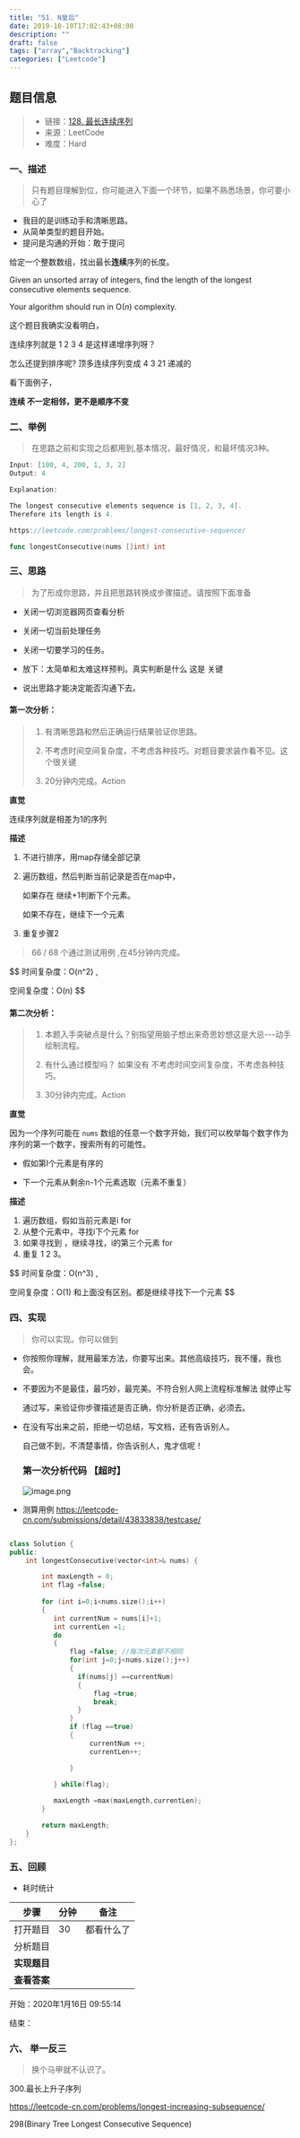 ```yaml
---
title: "51. N皇后"
date: 2019-10-10T17:02:43+08:00
description: ""
draft: false
tags: ["array","Backtracking"]
categories: ["Leetcode"]
---
```




## 题目信息

> - 链接：[128. 最长连续序列](https://leetcode-cn.com/problems/longest-consecutive-sequence/)
> - 来源：LeetCode
> - 难度：Hard

### 一、描述

> 只有题目理解到位，你可能进入下面一个环节，如果不熟悉场景，你可要小心了

- 我目的是训练动手和清晰思路。
- 从简单类型的题目开始。
- 提问是沟通的开始：敢于提问



给定一个整数数组，找出最长**连续**序列的长度。



Given an unsorted array of integers, find the length of the longest consecutive elements sequence.

Your algorithm should run in O(*n*) complexity.



这个题目我确实没看明白，

连续序列就是 1 2 3 4 是这样递增序列呀？ 

怎么还提到排序呢?  顶多连续序列变成 4 3 21 递减的

看下面例子，



**连续 不一定相邻，更不是顺序不变**



### 二、举例

> 在思路之前和实现之后都用到,基本情况，最好情况，和最坏情况3种。

~~~go
Input: [100, 4, 200, 1, 3, 2]
Output: 4

Explanation: 

The longest consecutive elements sequence is [1, 2, 3, 4]. 
Therefore its length is 4.

https://leetcode.com/problems/longest-consecutive-sequence/

func longestConsecutive(nums []int) int 
~~~



### 三、思路

> 为了形成你思路，并且把思路转换成步骤描述。请按照下面准备

- 关闭一切浏览器网页查看分析

- 关闭一切当前处理任务

- 关闭一切要学习的任务。

- 放下：太简单和太难这样预判。真实判断是什么 这是 关键

- 说出思路才能决定能否沟通下去。

  

  

#### 第一次分析： 

> 1. 有清晰思路和然后正确运行结果验证你思路。
>
> 2. 不考虑时间空间复杂度，不考虑各种技巧。对题目要求装作看不见。这个很关键
> 3. 20分钟内完成。Action

**直觉**

连续序列就是相差为1的序列

**描述**

1. 不进行排序，用map存储全部记录

2. 遍历数组，然后判断当前记录是否在map中，

    如果存在 继续+1判断下个元素。

    如果不存在，继续下一个元素

   

3.  重复步骤2

> 66 / 68 个通过测试用例 ,在45分钟内完成。

$$
时间复杂度：O(n^2)   ,

空间复杂度：O(n)
$$



#### 第二次分析： 

> 1. 本题入手突破点是什么？别指望用脑子想出来奇思妙想这是大忌---动手绘制流程。
>
> 2. 有什么通过模型吗？ 如果没有 不考虑时间空间复杂度，不考虑各种技巧。
>
> 3. 30分钟内完成。Action
>
>    

**直觉**

因为一个序列可能在 `nums` 数组的任意一个数字开始，我们可以枚举每个数字作为序列的第一个数字，搜索所有的可能性。

- 假如第I个元素是有序的



- 下一个元素从剩余n-1个元素选取（元素不重复）



**描述**

1. 遍历数组，假如当前元素是i for
2. 从整个元素中，寻找i下个元素 for
3. 如果寻找到 ，继续寻找，i的第三个元素 for
4. 重复 1 2 3。

$$
时间复杂度：O(n^3)   ,

空间复杂度：O(1) 和上面没有区别。都是继续寻找下一个元素
$$





### 四、实现

> 你可以实现。你可以做到

- 你按照你理解，就用最笨方法，你要写出来。其他高级技巧，我不懂，我也会。

- 不要因为不是最佳，最巧妙，最完美。不符合别人网上流程标准解法 就停止写

  通过写，来验证你步骤描述是否正确，你分析是否正确，必须去。

- 在没有写出来之前，拒绝一切总结，写文档，还有告诉别人。

  自己做不到，不清楚事情，你告诉别人，鬼才信呢！

  
  
  ### 第一次分析代码 【超时】
  
  ![image.png](https://i.loli.net/2020/01/16/T74Ffa2QoOeshHu.png)
  
  

- 测算用例 https://leetcode-cn.com/submissions/detail/43833838/testcase/ 

~~~c++

class Solution {
public:
    int longestConsecutive(vector<int>& nums) {

        int maxLength = 0;
        int flag =false;
        
        for (int i=0;i<nums.size();i++)
        {
           int currentNum = nums[i]+1;
           int currentLen =1;
           do
           {   
               flag =false; //每次元素都不相同
               for(int j=0;j<nums.size();j++)
               {
                 if(nums[j] ==currentNum)
                 {
                     flag =true;
                     break;
                 }
               }
               if (flag ==true)
               {
                    currentNum ++;
                    currentLen++;

               }
              
           } while(flag);

           maxLength =max(maxLength,currentLen);
        }

        return maxLength;
    }
};
~~~







### 五、回顾

- 耗时统计 

| 步骤         | 分钟 | 备注       |
| ------------ | ---- | ---------- |
| 打开题目     | 30   | 都看什么了 |
| 分析题目     |      |            |
| **实现题目** |      |            |
| **查看答案** |      |            |

开始：2020年1月16日 09:55:14

结束：





### 六、  举一反三

> 换个马甲就不认识了。



300.最长上升子序列

https://leetcode-cn.com/problems/longest-increasing-subsequence/

298(Binary Tree Longest Consecutive Sequence)